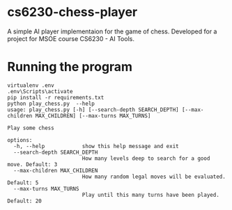 # cs6230-chess-player
A simple AI player implementaion for the game of chess. Developed for a project for MSOE course CS6230 - AI Tools.

# Running the program

```
virtualenv .env
.env\Scripts\activate
pip install -r requirements.txt
python play_chess.py  --help
usage: play_chess.py [-h] [--search-depth SEARCH_DEPTH] [--max-children MAX_CHILDREN] [--max-turns MAX_TURNS]

Play some chess

options:
  -h, --help            show this help message and exit
  --search-depth SEARCH_DEPTH
                        How many levels deep to search for a good move. Default: 3
  --max-children MAX_CHILDREN
                        How many random legal moves will be evaluated. Default: 5
  --max-turns MAX_TURNS
                        Play until this many turns have been played. Default: 20
```

